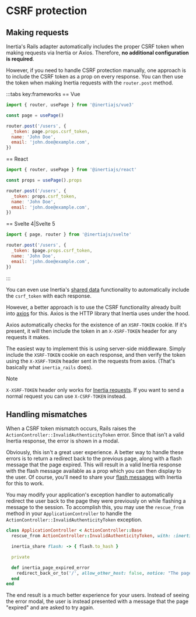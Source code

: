 # CSRF protection

## Making requests

Inertia's Rails adapter automatically includes the proper CSRF token when making requests via Inertia or Axios. Therefore, **no additional configuration is required**.

However, if you need to handle CSRF protection manually, one approach is to include the CSRF token as a prop on every response. You can then use the token when making Inertia requests with the `router.post` method.

:::tabs key:frameworks
== Vue

```js
import { router, usePage } from '@inertiajs/vue3'

const page = usePage()

router.post('/users', {
  _token: page.props.csrf_token,
  name: 'John Doe',
  email: 'john.doe@example.com',
})
```

== React

```js
import { router, usePage } from '@inertiajs/react'

const props = usePage().props

router.post('/users', {
  _token: props.csrf_token,
  name: 'John Doe',
  email: 'john.doe@example.com',
})
```

== Svelte 4|Svelte 5

```js
import { page, router } from '@inertiajs/svelte'

router.post('/users', {
  _token: $page.props.csrf_token,
  name: 'John Doe',
  email: 'john.doe@example.com',
})
```

:::

You can even use Inertia's [shared data](/guide/shared-data.md) functionality to automatically include the `csrf_token` with each response.

However, a better approach is to use the CSRF functionality already built into [axios](https://github.com/axios/axios) for this. Axios is the HTTP library that Inertia uses under the hood.

Axios automatically checks for the existence of an `XSRF-TOKEN` cookie. If it's present, it will then include the token in an `X-XSRF-TOKEN` header for any requests it makes.

The easiest way to implement this is using server-side middleware. Simply include the `XSRF-TOKEN` cookie on each response, and then verify the token using the `X-XSRF-TOKEN` header sent in the requests from axios. (That's basically what `inertia_rails` does).

> [!NOTE]
>
> `X-XSRF-TOKEN` header only works for [Inertia requests](/guide/the-protocol#inertia-responses). If you want to send a normal request you can use `X-CSRF-TOKEN` instead.

## Handling mismatches

When a CSRF token mismatch occurs, Rails raises the `ActionController::InvalidAuthenticityToken` error. Since that isn't a valid Inertia response, the error is shown in a modal.

Obviously, this isn't a great user experience. A better way to handle these errors is to return a redirect back to the previous page, along with a flash message that the page expired. This will result in a valid Inertia response with the flash message available as a prop which you can then display to the user. Of course, you'll need to share your [flash messages](/guide/shared-data.md#flash-messages) with Inertia for this to work.

You may modify your application's exception handler to automatically redirect the user back to the page they were previously on while flashing a message to the session. To accomplish this, you may use the `rescue_from` method in your `ApplicationController` to handle the `ActionController::InvalidAuthenticityToken` exception.

```ruby
class ApplicationController < ActionController::Base
  rescue_from ActionController::InvalidAuthenticityToken, with: :inertia_page_expired_error

  inertia_share flash: -> { flash.to_hash }

  private

  def inertia_page_expired_error
    redirect_back_or_to('/', allow_other_host: false, notice: "The page expired, please try again.")
  end
end
```

The end result is a much better experience for your users. Instead of seeing the error modal, the user is instead presented with a message that the page "expired" and are asked to try again.
